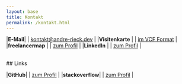 ```yaml
---
layout: base
title: Kontakt
permalink: /kontakt.html
---
```


|**E-Mail**| | [kontakt@andre-rieck.dev](mailto:kontakt@andre-rieck.dev)  	|
|**Visitenkarte** | | [im VCF Format](/assets/AndreRieck.vcf) |
|**freelancermap** | | <a href="https://www.freelancermap.de/profil/andre-rieck" target="_blank">zum Profil</a> 	|
|**LinkedIn** | | <a href="https://www.linkedin.com/in/andr%C3%A9-rieck-b56828228/" target="_blank">zum Profil</a> 	|

<br>
## Links
<br>

|**GitHub**| | <a href="https://github.com/riandree" target="_blank">zum Profil</a>	|
|**stackoverflow**| | <a href="https://stackoverflow.com/users/4791954/andr%c3%a9-r" target="_blank">zum Profil</a>	|

